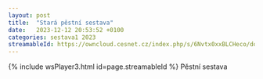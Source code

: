 ```yaml
---
layout: post
title:  "Stará pěstní sestava"
date:   2023-12-12 20:53:52 +0100
categories: sestava1 2023
streamableId: https://owncloud.cesnet.cz/index.php/s/6Nvtx0xxBLCHeco/download
---
```

{% include wsPlayer3.html id=page.streamableId %}
Pěstní sestava

